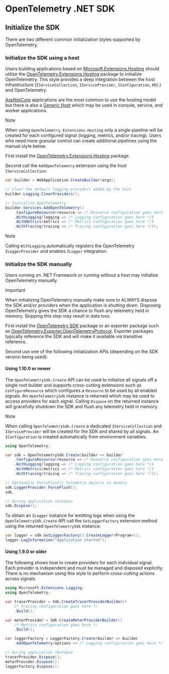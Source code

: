 # OpenTelemetry .NET SDK

## Initialize the SDK

There are two different common initialization styles supported by OpenTelemetry.

### Initialize the SDK using a host

Users building applications based on
[Microsoft.Extensions.Hosting](https://www.nuget.org/packages/Microsoft.Extensions.Hosting)
should utilize the
[OpenTelemetry.Extensions.Hosting](../src/OpenTelemetry.Extensions.Hosting/README.md)
package to initialize OpenTelemetry. This style provides a deep integration
between the host infrastructure (`IServiceCollection`, `IServiceProvider`,
`IConfiguration`, etc.) and OpenTelemetry.

[AspNetCore](https://learn.microsoft.com/aspnet/core/fundamentals/host/web-host)
applications are the most common to use the hosting model but there is also a
[Generic Host](https://learn.microsoft.com/dotnet/core/extensions/generic-host)
which may be used in console, service, and worker applications.

> [!NOTE]
> When using `OpenTelemetry.Extensions.Hosting` only a single pipeline will be
> created for each configured signal (logging, metrics, and/or tracing). Users
> who need more granular control can create additional pipelines using the
> manual style below.

First install the
[OpenTelemetry.Extensions.Hosting](../src/OpenTelemetry.Extensions.Hosting/README.md)
package.

Second call the `AddOpenTelemetry` extension using the host
`IServiceCollection`:

```csharp
var builder = WebApplication.CreateBuilder(args);

// Clear the default logging providers added by the host
builder.Logging.ClearProviders();

// Initialize OpenTelemetry
builder.Services.AddOpenTelemetry()
    .ConfigureResource(resource => /* Resource configuration goes here */)
    .WithLogging(logging => /* Logging configuration goes here */)
    .WithMetrics(metrics => /* Metrics configuration goes here */)
    .WithTracing(tracing => /* Tracing configuration goes here */));
```

> [!NOTE]
> Calling `WithLogging` automatically registers the OpenTelemetry
> `ILoggerProvider` and enables `ILogger` integration.

### Initialize the SDK manually

Users running on .NET Framework or running without a host may initialize
OpenTelemetry manually.

> [!IMPORTANT]
> When initializing OpenTelemetry manually make sure to ALWAYS dispose the SDK
> and/or providers when the application is shutting down. Disposing
> OpenTelemetry gives the SDK a chance to flush any telemetry held in memory.
> Skipping this step may result in data loss.

First install the [OpenTelemetry SDK](../src/OpenTelemetry/README.md) package or
an exporter package such as
[OpenTelemetry.Exporter.OpenTelemetryProtocol](../src/OpenTelemetry.Exporter.OpenTelemetryProtocol/README.md).
Exporter packages typically reference the SDK and will make it available via
transitive reference.

Second use one of the following initialization APIs (depending on the SDK
version being used):

#### Using 1.10.0 or newer

The `OpenTelemetrySdk.Create` API can be used to initialize all signals off a
single root builder and supports cross-cutting extensions such as
`ConfigureResource` which configures a `Resource` to be used by all enabled
signals. An `OpenTelemetrySdk` instance is returned which may be used to access
providers for each signal. Calling `Dispose` on the returned instance will
gracefully shutdown the SDK and flush any telemetry held in memory.

> [!NOTE]
> When calling `OpenTelemetrySdk.Create` a dedicated `IServiceCollection` and
> `IServiceProvider` will be created for the SDK and shared by all signals. An
> `IConfiguration` is created automatically from environment variables.

```csharp
using OpenTelemetry;

var sdk = OpenTelemetrySdk.Create(builder => builder
    .ConfigureResource(resource => /* Resource configuration goes here */)
    .WithLogging(logging => /* Logging configuration goes here */)
    .WithMetrics(metrics => /* Metrics configuration goes here */)
    .WithTracing(tracing => /* Tracing configuration goes here */));

// Optionally ForceFlush() telemetry objects in memory
sdk.LoggerProvider.ForceFlush();
sdk.

// During application shutdown
sdk.Dispose();
```

To obtain an `ILogger` instance for emitting logs when using the
`OpenTelemetrySdk.Create` API call the `GetLoggerFactory` extension method using
the returned `OpenTelemetrySdk` instance:

```csharp
var logger = sdk.GetLoggerFactory().CreateLogger<Program>();
logger.LogInformation("Application started");
```

#### Using 1.9.0 or older

The following shows how to create providers for each individual signal. Each
provider is independent and must be managed and disposed explicitly. There is no
mechanism using this style to perform cross-cutting actions across signals.

```csharp
using Microsoft.Extensions.Logging;
using OpenTelemetry;

var tracerProvider = Sdk.CreateTracerProviderBuilder()
    /* Tracing configuration goes here */
    .Build();

var meterProvider = Sdk.CreateMeterProviderBuilder()
    /* Metrics configuration goes here */
    .Build();

var loggerFactory = LoggerFactory.Create(builder => builder
    .AddOpenTelemetry(options => /* Logging configuration goes here */));

// During application shutdown
tracerProvider.Dispose();
meterProvider.Dispose();
loggerFactory.Dispose();
```
